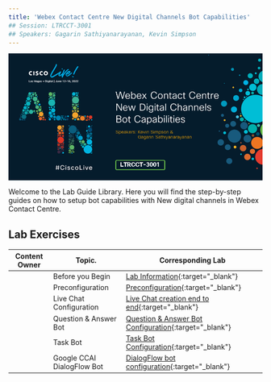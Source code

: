 ```yaml
---
title: 'Webex Contact Centre New Digital Channels Bot Capabilities'
## Session: LTRCCT-3001
## Speakers: Gagarin Sathiyanarayanan, Kevin Simpson
---
```


<img align="middle" src="images/LTRCCT-3001.jpg" width="1000" />

Welcome to the Lab Guide Library. Here you will find the step-by-step guides on how to setup bot capabilities with New digital channels in Webex Contact Centre.



## Lab Exercises

| Content Owner   | Topic.                     | Corresponding Lab                                                       |
| --------------- | -------------------------- | -------------------------------------------------------------           |
|   | Before you Begin | [Lab Information](0_LabInfo.md){:target="\_blank"}  |
|   | Preconfiguration | [Preconfiguration](1_PreReq.md){:target="\_blank"}  |
|   | Live Chat Configuration | [Live Chat creation end to end](2_BasicChat.md){:target="\_blank"} |
|   | Question & Answer Bot | [Question & Answer Bot Configuration](3_QnABot.md){:target="\_blank"} |
|   | Task Bot  | [Task Bot Configuration](4_TaskBot.md){:target="\_blank"}   |
|   | Google CCAI DialogFlow Bot | [DialogFlow bot configuration](5_CCAI.md){:target="\_blank"}    |


